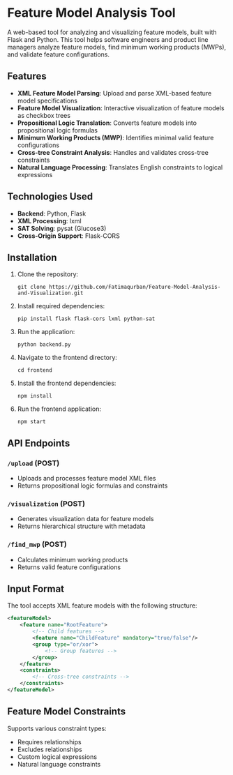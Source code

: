 # Feature Model Analysis Tool

A web-based tool for analyzing and visualizing feature models, built with Flask and Python. This tool helps software engineers and product line managers analyze feature models, find minimum working products (MWPs), and validate feature configurations.

## Features

- **XML Feature Model Parsing**: Upload and parse XML-based feature model specifications
- **Feature Model Visualization**: Interactive visualization of feature models as checkbox trees
- **Propositional Logic Translation**: Converts feature models into propositional logic formulas
- **Minimum Working Products (MWP)**: Identifies minimal valid feature configurations
- **Cross-tree Constraint Analysis**: Handles and validates cross-tree constraints
- **Natural Language Processing**: Translates English constraints to logical expressions

## Technologies Used

- **Backend**: Python, Flask
- **XML Processing**: lxml
- **SAT Solving**: pysat (Glucose3)
- **Cross-Origin Support**: Flask-CORS

## Installation

1. Clone the repository:
   ```
   git clone https://github.com/Fatimaqurban/Feature-Model-Analysis-and-Visualization.git
   ```

2. Install required dependencies:
   ```
   pip install flask flask-cors lxml python-sat
   ```

3. Run the application:
   ```
   python backend.py
   ```
4. Navigate to the frontend directory:
   ```
   cd frontend
   ```
5. Install the frontend dependencies:
   ```
   npm install
   ```
6. Run the frontend application:
   ```
   npm start
   ```

## API Endpoints

### `/upload` (POST)
- Uploads and processes feature model XML files
- Returns propositional logic formulas and constraints

### `/visualization` (POST)
- Generates visualization data for feature models
- Returns hierarchical structure with metadata

### `/find_mwp` (POST)
- Calculates minimum working products
- Returns valid feature configurations

## Input Format

The tool accepts XML feature models with the following structure:

```xml
<featureModel>
    <feature name="RootFeature">
        <!-- Child features -->
        <feature name="ChildFeature" mandatory="true/false"/>
        <group type="or/xor">
            <!-- Group features -->
        </group>
    </feature>
    <constraints>
        <!-- Cross-tree constraints -->
    </constraints>
</featureModel>
```

## Feature Model Constraints

Supports various constraint types:
- Requires relationships
- Excludes relationships
- Custom logical expressions
- Natural language constraints

